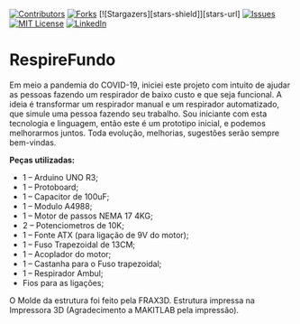 [![Contributors][contributors-shield]][contributors-url]
[![Forks][forks-shield]][forks-url]
[![Stargazers][stars-shield]][stars-url]
[![Issues][issues-shield]][issues-url]
[![MIT License][license-shield]][license-url]
[![LinkedIn][linkedin-shield]][linkedin-url]

# RespireFundo
Em meio a pandemia do COVID-19, iniciei este projeto com intuito de ajudar as pessoas fazendo um respirador de baixo custo e que seja funcional.
A ideia é transformar um respirador manual e um respirador automatizado, que simule uma pessoa fazendo seu trabalho.
Sou iniciante com esta tecnologia e linguagem, então este é um prototipo inicial, e podemos melhorarmos juntos.
Toda evolução, melhorias, sugestões serão sempre bem-vindas.

**Peças utilizadas:**
* 1 – Arduino UNO R3;
* 1 – Protoboard;
* 1 – Capacitor de 100uF;
* 1 – Modulo A4988;
* 1 – Motor de passos NEMA 17 4KG;
* 2 – Potenciometros de 10K;
* 1 – Fonte ATX (para ligação de 9V do motor);
* 1 – Fuso Trapezoidal de 13CM;
* 1 – Acoplador do motor;
* 1 – Castanha para o Fuso trapezoidal;
* 1 – Respirador Ambul;
* Fios para as ligações;

O Molde da estrutura foi feito pela FRAX3D. 
Estrutura impressa na Impressora 3D (Agradecimento a MAKITLAB pela impressão).


[contributors-shield]: https://img.shields.io/github.com/otavioalfenas/RespireFundo/graphs/contributors/RespireFundo.svg?style=flat-square
[contributors-url]: https://github.com/otavioalfenas/RespireFundo/graphs/contributors
[forks-shield]: https://img.shields.io/github/forks/otavioalfenas/RespireFundo.svg?style=flat-square
[forks-url]: https://https://github.com/otavioalfenas/RespireFundo/network/members
[issues-shield]: https://img.shields.io/github/issues/otavioalfenas/RespireFundo.svg?style=flat-square
[issues-url]: https://github.com/otavioalfenas/RespireFundo/issues
[license-shield]: https://img.shields.io/github/license/otavioalfenas/RespireFundo.svg?style=flat-square
[license-url]: https://github.com/otavioalfenas/RespireFundo/blob/master/LICENSE.txt
[linkedin-shield]: https://img.shields.io/badge/-LinkedIn-black.svg?style=flat-square&logo=linkedin&colorB=555
[linkedin-url]: https://br.linkedin.com/in/otavio-alfenas